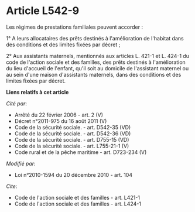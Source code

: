 # Article L542-9

Les régimes de prestations familiales peuvent accorder : 

1° A leurs allocataires des prêts destinés à l'amélioration de l'habitat dans des conditions et des limites fixées par
décret ; 

2° Aux assistants maternels, mentionnés aux articles L. 421-1 et L. 424-1 du code de l'action sociale et des familles, des
prêts destinés à l'amélioration du lieu d'accueil de l'enfant, qu'il soit au domicile de l'assistant maternel ou au sein
d'une maison d'assistants maternels, dans des conditions et des limites fixées par décret.

**Liens relatifs à cet article**

_Cité par_:

  - Arrêté du 22 février 2006 - art. 2 (V)
  - Décret n°2011-975 du 16 août 2011 (V)
  - Code de la sécurité sociale. - art. D542-35 (VD)
  - Code de la sécurité sociale. - art. D542-36 (VD)
  - Code de la sécurité sociale. - art. D755-15 (VD)
  - Code de la sécurité sociale. - art. L755-21-1 (V)
  - Code rural et de la pêche maritime - art. D723-234 (V)

_Modifié par_:

  - Loi n°2010-1594 du 20 décembre 2010 - art. 104

_Cite_:

  - Code de l'action sociale et des familles - art. L421-1
  - Code de l'action sociale et des familles - art. L424-1
